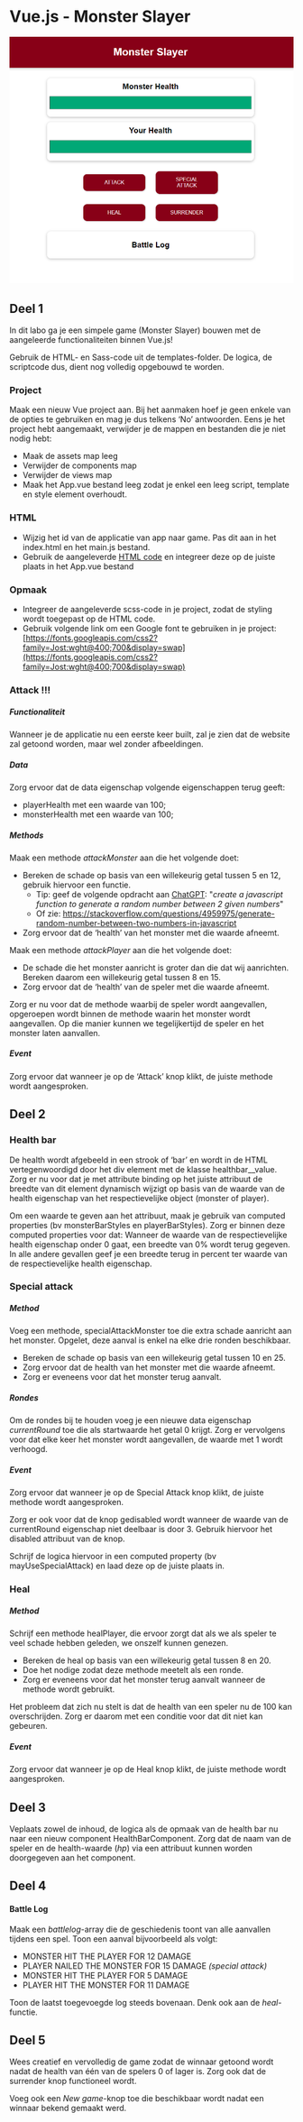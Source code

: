 # Vue.js - Monster Slayer
![Monster Slayer](assets/monsterslayer.png)

## Deel 1

In dit labo ga je een simpele game (Monster Slayer) bouwen met de aangeleerde functionaliteiten binnen Vue.js!

Gebruik de HTML- en Sass-code uit de templates-folder. De logica, de scriptcode dus, dient nog volledig opgebouwd te worden.

### Project
Maak een nieuw Vue project aan. Bij het aanmaken hoef je geen enkele van de opties te gebruiken en mag je dus telkens ‘No’ antwoorden. Eens je het project hebt aangemaakt, verwijder je de mappen en bestanden die je niet nodig hebt:
-	Maak de assets map leeg
-	Verwijder de components map
-	Verwijder de views map
-	Maak het App.vue bestand leeg zodat je enkel een leeg script, template en style element overhoudt.

### HTML
- Wijzig het id van de applicatie van app naar game. Pas dit aan in het index.html en het main.js bestand.
- Gebruik de aangeleverde [HTML code](templates/HTML.md) en integreer deze op de juiste plaats in het App.vue bestand

### Opmaak
- Integreer de aangeleverde scss-code in je project, zodat de styling wordt toegepast op de HTML code.
- Gebruik volgende link om een Google font te gebruiken in je project:
[https://fonts.googleapis.com/css2?family=Jost:wght@400;700&display=swap](https://fonts.googleapis.com/css2?family=Jost:wght@400;700&display=swap)

### Attack !!!
##### Functionaliteit
Wanneer je de applicatie nu een eerste keer built, zal je zien dat de website zal getoond worden, maar wel zonder afbeeldingen.

##### Data
Zorg ervoor dat de data eigenschap volgende eigenschappen terug geeft:
-	playerHealth met een waarde van 100;
-	monsterHealth met een waarde van 100;

##### Methods
Maak een methode *attackMonster* aan die het volgende doet:
- Bereken de schade op basis van een willekeurig getal tussen 5 en 12, gebruik hiervoor een functie.
    - Tip: geef de volgende opdracht aan [ChatGPT](chat.openai.com): "*create a javascript function to generate a random number between 2 given numbers*" 
    - Of zie: https://stackoverflow.com/questions/4959975/generate-random-number-between-two-numbers-in-javascript
- Zorg ervoor dat de ‘health’ van het monster met die waarde afneemt.

Maak een methode *attackPlayer* aan die het volgende doet:
-	De schade die het monster aanricht is groter dan die dat wij aanrichten. Bereken daarom een willekeurig getal tussen 8 en 15.
-	Zorg ervoor dat de ‘health’ van de speler met die waarde afneemt.

Zorg er nu voor dat de methode waarbij de speler wordt aangevallen, opgeroepen wordt binnen de methode waarin het monster wordt aangevallen. Op die manier kunnen we tegelijkertijd de speler en het monster laten aanvallen.

##### Event
Zorg ervoor dat wanneer je op de ‘Attack’ knop klikt, de juiste methode wordt aangesproken. 


## Deel 2

### Health bar
De health wordt afgebeeld in een strook of ‘bar’ en wordt in de HTML vertegenwoordigd door het div element met de klasse healthbar__value. 
Zorg er nu voor dat je met attribute binding op het juiste attribuut de breedte van dit element dynamisch wijzigt op basis van de waarde van de health eigenschap van het respectievelijke object (monster of player). 

Om een waarde te geven aan het attribuut, maak je gebruik van computed properties (bv monsterBarStyles en playerBarStyles).
Zorg er binnen deze computed properties voor dat:
Wanneer de waarde van de respectievelijke health eigenschap onder 0 gaat, een breedte van 0% wordt terug gegeven.
In alle andere gevallen geef je een breedte terug in percent ter waarde van de respectievelijke health eigenschap.

### Special attack
##### Method
Voeg een methode, specialAttackMonster toe die extra schade aanricht aan het monster. Opgelet, deze aanval is enkel na elke drie ronden beschikbaar.
-	Bereken de schade op basis van een willekeurig getal tussen 10 en 25.
-	Zorg ervoor dat de health van het monster met die waarde afneemt.
-	Zorg er eveneens voor dat het monster terug aanvalt.

##### Rondes
Om de rondes bij te houden voeg je een nieuwe data eigenschap *currentRound* toe die als startwaarde het getal 0 krijgt. Zorg er vervolgens voor dat elke keer het monster wordt aangevallen, de waarde met 1 wordt verhoogd.

##### Event
Zorg ervoor dat wanneer je op de Special Attack knop klikt, de juiste methode wordt aangesproken. 

Zorg er ook voor dat de knop gedisabled wordt wanneer de waarde van de currentRound eigenschap niet deelbaar is door 3. Gebruik hiervoor het disabled attribuut van de knop.

Schrijf de logica hiervoor in een computed property (bv mayUseSpecialAttack) en laad deze op de juiste plaats in.

### Heal
##### Method
Schrijf een methode healPlayer, die ervoor zorgt dat als we als speler te veel schade hebben geleden, we onszelf kunnen genezen.
-	Bereken de heal op basis van een willekeurig getal tussen 8 en 20.
-	Doe het nodige zodat deze methode meetelt als een ronde.
-	Zorg er eveneens voor dat het monster terug aanvalt wanneer de methode wordt gebruikt.

Het probleem dat zich nu stelt is dat de health van een speler nu de 100 kan overschrijden. Zorg er daarom met een conditie voor dat dit niet kan gebeuren.

##### Event
Zorg ervoor dat wanneer je op de Heal knop klikt, de juiste methode wordt aangesproken.

## Deel 3
Veplaats zowel de inhoud, de logica als de opmaak van de health bar nu naar een nieuw component HealthBarComponent. Zorg dat de naam van de speler en de health-waarde (*hp*) via een attribuut kunnen worden doorgegeven aan het component. 

## Deel 4
#### Battle Log
Maak een *battlelog*-array die de geschiedenis toont van alle aanvallen tijdens een spel. Toon een aanval bijvoorbeeld als volgt:

- MONSTER HIT THE PLAYER FOR 12 DAMAGE
- PLAYER NAILED THE MONSTER FOR 15 DAMAGE *(special attack)*
- MONSTER HIT THE PLAYER FOR 5 DAMAGE
- PLAYER HIT THE MONSTER FOR 11 DAMAGE

Toon de laatst toegevoegde log steeds bovenaan. Denk ook aan de *heal*-functie.

## Deel 5

Wees creatief en vervolledig de game zodat de winnaar getoond wordt nadat de health van één van de spelers 0 of lager is. Zorg ook dat de surrender knop functioneel wordt.

Voeg ook een *New game*-knop toe die beschikbaar wordt nadat een winnaar bekend gemaakt werd.